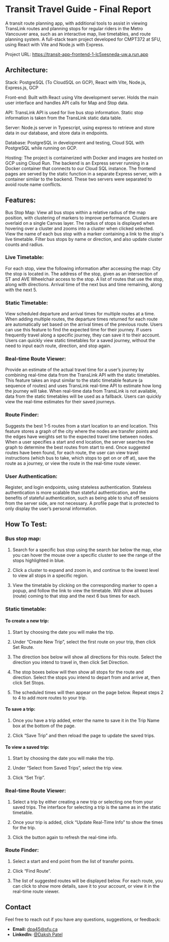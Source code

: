 # Transit Travel Guide - Final Report

A transit route planning app, with additional tools to assist in viewing TransLink routes and planning stops for regular riders in the Metro Vancouver area, such as an interactive map, live timetables, and route planning system. A full-stack team project developed for CMPT372 at SFU, using React with Vite and Node.js with Express.

Project URL: https://transit-app-frontend-1-lc5xesneda-uw.a.run.app

## Architecture:

Stack: PostgreSQL (To CloudSQL on GCP), React with Vite, Node.js, Express.js, GCP 

Front-end: Built with React using Vite development server. Holds the main user interface and handles API calls for Map and Stop data.

API: TransLink API is used for live bus stop information. Static stop information is taken from the TransLink static data table.

Server: Node.js server in Typescript, using express to retrieve and store data in our database, and store data in endpoints.

Database: PostgreSQL in development and testing, Cloud SQL with PostgreSQL while running on GCP.

Hosting: The project is containerized with Docker and images are hosted on GCP using Cloud Run. The backend is an Express server running in a Docker container that connects to our Cloud SQL instance. The frontend pages are served by the static function in a separate Express server, with a container similar to the backend. These two servers were separated to avoid route name conflicts.

## Features:

Bus Stop Map:
View all bus stops within a relative radius of the map position, with clustering of markers to improve performance. Clusters are overlaid on a single Canvas layer.
The radius of stops is displayed when hovering over a cluster and zooms into a cluster when clicked selected.
View the name of each bus stop with a marker containing a link to the stop's live timetable.
Filter bus stops by name or direction, and also update cluster counts and radius.

### Live Timetable:
For each stop, view the following information after accessing the map:
City the stop is located in.
The address of the stop, given as an intersection of ST and AVE
Wheelchair access to the stop.
A list of routes that use the stop, along with directions.
Arrival time of the next bus and time remaining, along with the next 5.

### Static Timetable:
View scheduled departure and arrival times for multiple routes at a time.
When adding multiple routes, the departure times returned for each route are automatically set based on the arrival times of the previous route.
Users can use this feature to find the expected time for their journey.
If users frequently travel along a specific journey, they can save it to their account.
Users can quickly view static timetables for a saved journey, without the need to input each route, direction, and stop again.

### Real-time Route Viewer:
Provide an estimate of the actual travel time for a user’s journey by combining real-time data from the TransLink API with the static timetables.
This feature takes an input similar to the static timetable feature (a sequence of routes) and uses TransLink real-time API to estimate how long the journey will take.
When real-time data from TransLink is not available, data from the static timetables will be used as a fallback.
Users can quickly view the real-time estimates for their saved journeys.

### Route Finder:
Suggests the best 1-5 routes from a start location to an end location.
This feature stores a graph of the city where the nodes are transfer points and the edges have weights set to the expected travel time between nodes.
When a user specifies a start and end location, the server searches the graph to determine the best routes from start to end.
Once suggested routes have been found, for each route, the user can view travel instructions (which bus to take, which stops to get on or off at), save the route as a journey, or view the route in the real-time route viewer.

### User Authentication:
Register, and login endpoints, using stateless authentication. Stateless authentication is more scalable than stateful authentication, and the benefits of stateful authentication, such as being able to shut off sessions from the server side, are not necessary.
A profile page that is protected to only display the user’s personal information.

## How To Test:

### Bus stop map: 

1. Search for a specific bus stop using the search bar below the map, else you can hover the mouse over a specific cluster to see the range of the stops highlighted in blue.

2. Click a cluster to expand and zoom in, and continue to the lowest level to view all stops in a specific region.

3. View the timetable by clicking on the corresponding marker to open a popup, and follow the link to view the timetable. Will show all buses (route) coming to that stop and the next 6 bus times for each. 

### Static timetable:

#### To create a new trip:

1. Start by choosing the date you will make the trip.

2. Under “Create New Trip”, select the first route on your trip, then click Set Route.

3. The direction box below will show all directions for this route. Select the direction you intend to travel in, then click Set Direction.

4. The stop boxes below will then show all stops for the route and direction. Select the stops you intend to depart from and arrive at, then click Set Stops.

5. The scheduled times will then appear on the page below. Repeat steps 2 to 4 to add more routes to your trip.

#### To save a trip:

1. Once you have a trip added, enter the name to save it in the Trip Name box at the bottom of the page.

2. Click “Save Trip” and then reload the page to update the saved trips.

#### To view a saved trip:

1. Start by choosing the date you will make the trip.

2. Under “Select from Saved Trips”, select the trip view.

3. Click “Set Trip”.

### Real-time Route Viewer:

1. Select a trip by either creating a new trip or selecting one from your saved trips. The interface for selecting a trip is the same as in the static timetable.

2. Once your trip is added, click “Update Real-Time Info” to show the times for the trip.

3. Click the button again to refresh the real-time info.

### Route Finder:

1. Select a start and end point from the list of transfer points.

2. Click “Find Route”.

3. The list of suggested routes will be displayed below. For each route, you can click to show more details, save it to your account, or view it in the real-time route viewer.

## Contact

Feel free to reach out if you have any questions, suggestions, or feedback:

- **Email:** dpa45@sfu.ca
- **LinkedIn:** [@Daksh Patel](https://www.linkedin.com/in/daksh-patel-956622290/)



